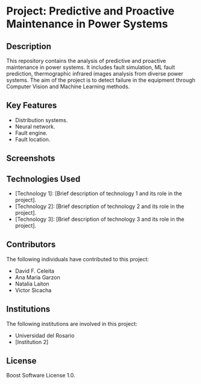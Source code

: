 # Project: Predictive and Proactive Maintenance in Power Systems

## Description

This repository contains the analysis of predictive and proactive maintenance in power systems. It includes fault simulation, ML fault prediction, thermographic infrared images analysis from diverse power systems.
The aim of the project is to detect failure in the equipment through Computer Vision and Machine Learning methods. 

## Key Features

- Distribution systems.
- Neural network.
- Fault engine.
- Fault location.

## Screenshots


## Technologies Used

- [Technology 1]: [Brief description of technology 1 and its role in the project].
- [Technology 2]: [Brief description of technology 2 and its role in the project].
- [Technology 3]: [Brief description of technology 3 and its role in the project].


## Contributors

The following individuals have contributed to this project:

- David F. Celeita
- Ana Maria Garzon
- Natalia Laiton
- Victor Sicacha

## Institutions

The following institutions are involved in this project:

- Universidad del Rosario
- [Institution 2]

## License

Boost Software License 1.0.


